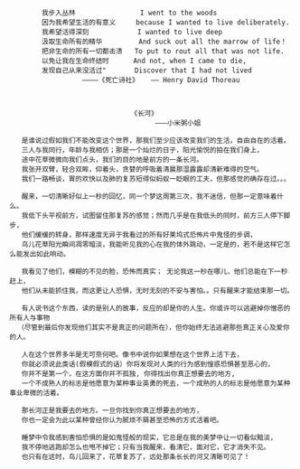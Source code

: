 

                                        









            我步入丛林                I went to the woods
            因为我希望生活的有意义     because I wanted to live deliberately.
            我希望活得深刻            I wanted to live deep
            汲取生命所有的精华         And suck out all the marrow of life！
            把非生命的所有一切都击溃   To put to rout all that was not life.
            以免让我在生命终结时      And not, when I came to die,
            发现自己从来没活过"       Discover that I had not lived 
                      ————《死亡诗社》   —— Henry David Thoreau 
                      
                      
                      
                                  《长河》
                                        ———小米粥小姐

       是谁说过假如我们不能改变这个世界，那我们至少应该改变我们的生活，自由自在的活着。
       三人与我同行，年龄与我相仿；那是一个灿烂的日子，阳光愉悦的拍在我们身上，
       途中花草微微向我们点头，我们的目的地是前方的一条长河。
       我张开双臂，轻合双眸，仰着头，贪婪的呼吸着清晨那湿露露却清新难得的空气。
       我们一路畅谈，胃的欢快以及肺的复苏短得似蚂蚁一眨眼的工夫，但那感觉的确存在过。。。
       
       醒来，一切清晰好似上一秒的回忆，同一个梦这周第三次，我不迷信，但那一定意味着什么。
       我低下头平视前方，试图留住那复苏的感觉；然而几乎是在我低头的同时，前方三人停下脚步，
       他们缓缓的转身，那样速度无异于我看过的所有好莱坞式恐怖片中鬼怪的步调，
       鸟儿花草阳光瞬间凋零暗淡，我能听见我的心在我的体外跳动，一定是的，若不是这样它怎么能发出如此响动。

       我看见了他们，模糊的不见的脸，恐怖而真实； 无论我这一秒在哪儿，他们总能在下一秒赶上，
       他们从未能抓住我，而这更让人恐惧，无时无刻的不安与害怕。。只有醒来才能结束那一切。

       有人说书这个东西，读的是别人的故事，反应的却是你的人生。你或许可以逃避掉你憎恶的所有人与事物
      （尽管到最后你发现他们其实不是真正的问题所在），但你始终无法逃避那些真正关心及爱你的人。

       人在这个世界多半是无可奈何吧。像书中说你如果想在这个世界上活下去，
       你就必须说此类话(假模假式的话）你将发现对人类的行为感到惶惑恐惧甚至恶心的，
       你并不是第一个，在这方面你并不孤独, 你得找出你真正想要去的地方,
       一个不成熟人的标志是他愿意为某种事业英勇的死去，一个成熟的人的标志是他愿意为某种事业卑微的活着。

       那长河正是我要去的地方。一旦你找到你真正想要去的地方，
       你也一定会为此以某种曾经你认为腻烦不屑甚至恐怖的方式活着吧。

       睡梦中令我感到害怕恐惧的是如鬼怪般的现实，它总是在我的美梦中让一切看似黯淡，
       我不停地逃跑却怎么也甩不掉它；只有当我醒来，看清它，面对它，它才消失不见。
       也只有在这时，鸟儿回来了，花草复苏了，远处那条长长的河又清晰可见了！



